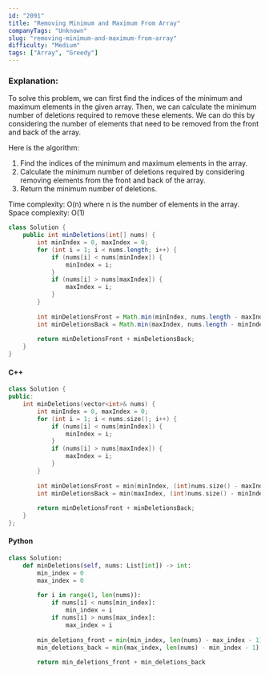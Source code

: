 ```yaml
---
id: "2091"
title: "Removing Minimum and Maximum From Array"
companyTags: "Unknown"
slug: "removing-minimum-and-maximum-from-array"
difficulty: "Medium"
tags: ["Array", "Greedy"]
---
```


### Explanation:
To solve this problem, we can first find the indices of the minimum and maximum elements in the given array. Then, we can calculate the minimum number of deletions required to remove these elements. We can do this by considering the number of elements that need to be removed from the front and back of the array.

Here is the algorithm:
1. Find the indices of the minimum and maximum elements in the array.
2. Calculate the minimum number of deletions required by considering removing elements from the front and back of the array.
3. Return the minimum number of deletions.

Time complexity: O(n) where n is the number of elements in the array.
Space complexity: O(1)

```java
class Solution {
    public int minDeletions(int[] nums) {
        int minIndex = 0, maxIndex = 0;
        for (int i = 1; i < nums.length; i++) {
            if (nums[i] < nums[minIndex]) {
                minIndex = i;
            }
            if (nums[i] > nums[maxIndex]) {
                maxIndex = i;
            }
        }
        
        int minDeletionsFront = Math.min(minIndex, nums.length - maxIndex - 1);
        int minDeletionsBack = Math.min(maxIndex, nums.length - minIndex - 1);
        
        return minDeletionsFront + minDeletionsBack;
    }
}
```

#### C++
```cpp
class Solution {
public:
    int minDeletions(vector<int>& nums) {
        int minIndex = 0, maxIndex = 0;
        for (int i = 1; i < nums.size(); i++) {
            if (nums[i] < nums[minIndex]) {
                minIndex = i;
            }
            if (nums[i] > nums[maxIndex]) {
                maxIndex = i;
            }
        }
        
        int minDeletionsFront = min(minIndex, (int)nums.size() - maxIndex - 1);
        int minDeletionsBack = min(maxIndex, (int)nums.size() - minIndex - 1);
        
        return minDeletionsFront + minDeletionsBack;
    }
};
```

#### Python
```python
class Solution:
    def minDeletions(self, nums: List[int]) -> int:
        min_index = 0
        max_index = 0
        
        for i in range(1, len(nums)):
            if nums[i] < nums[min_index]:
                min_index = i
            if nums[i] > nums[max_index]:
                max_index = i
        
        min_deletions_front = min(min_index, len(nums) - max_index - 1)
        min_deletions_back = min(max_index, len(nums) - min_index - 1)
        
        return min_deletions_front + min_deletions_back
```